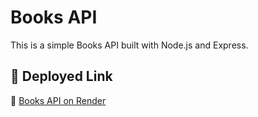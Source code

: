 # Books API

This is a simple Books API built with Node.js and Express.

## 📌 Deployed Link
🔗 [Books API on Render]((https://book-express-api-1oe2.onrender.com/books))

